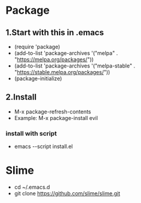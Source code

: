 # Package
## 1.Start with this in .emacs
- (require 'package)
- (add-to-list 'package-archives '("melpa" . "https://melpa.org/packages/"))
- (add-to-list 'package-archives '("melpa-stable" . "https://stable.melpa.org/packages/"))
- (package-initialize)

## 2.Install
- M-x package-refresh-contents
- Example: M-x package-install <RET> evil

### install with script
- emacs --script install.el

# Slime
- cd ~/.emacs.d
- git clone https://github.com/slime/slime.git
